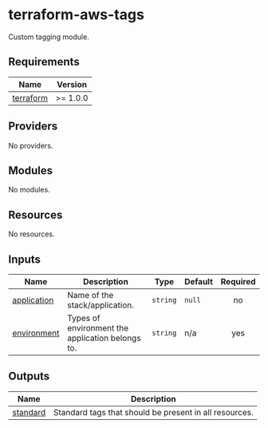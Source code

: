 # terraform-aws-tags

Custom tagging module.

<!-- BEGINNING OF PRE-COMMIT-TERRAFORM DOCS HOOK -->
## Requirements

| Name | Version |
|------|---------|
| <a name="requirement_terraform"></a> [terraform](#requirement\_terraform) | >= 1.0.0 |

## Providers

No providers.

## Modules

No modules.

## Resources

No resources.

## Inputs

| Name | Description | Type | Default | Required |
|------|-------------|------|---------|:--------:|
| <a name="input_application"></a> [application](#input\_application) | Name of the stack/application. | `string` | `null` | no |
| <a name="input_environment"></a> [environment](#input\_environment) | Types of environment the application belongs to. | `string` | n/a | yes |

## Outputs

| Name | Description |
|------|-------------|
| <a name="output_standard"></a> [standard](#output\_standard) | Standard tags that should be present in all resources. |
<!-- END OF PRE-COMMIT-TERRAFORM DOCS HOOK -->
